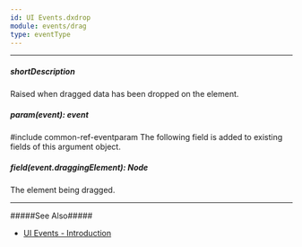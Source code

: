 ```yaml
---
id: UI Events.dxdrop
module: events/drag
type: eventType
---
```

---
##### shortDescription
Raised when dragged data has been dropped on the element.

##### param(event): event
#include common-ref-eventparam The following field is added to existing fields of this argument object.

##### field(event.draggingElement): Node
The element being dragged.

---
#####See Also#####
- [UI Events - Introduction](/api-reference/10%20UI%20Widgets/UI%20Events/UI%20Events.md '/Documentation/ApiReference/UI_Widgets/UI_Events/')